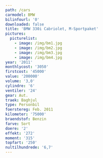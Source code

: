 ```yaml
---
path: /cars
carmodel: BMW
bilinfourl: '0'
downloaded: false
title: 'BMW 330i Cabriolet, M-Sportpaket'
pictures:
  picturelist:
    - image: /img/bm1.jpg
    - image: /img/bm2.jpg
    - image: /img/bm3.jpg
    - image: /img/bm4.jpg
year: '2011'
monthlycost: '3050'
firstcost: '45000'
value: '200000'
volume: '3,0'
cylindre: '6'
ventiler: '24'
gear: Aut.
traek: Baghjul
type: Personbil
foerstereg: Feb. 2011
kilometer: '75000'
braendstof: Benzin
farve: Sort
doere: '2'
effekt: '272'
moment: '315'
topfart: '250'
nultilhundrede: '6,7'
---
```


